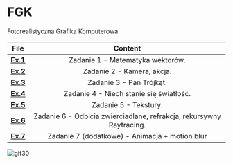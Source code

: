 # FGK
Fotorealistyczna Grafika Komputerowa

File | Content | 
:---:  | :---: |
[**Ex.1**](https://github.com/Tosiaalwayssmile/FGK/tree/main/Ex.1) | Zadanie 1 - Matematyka wektorów. |
[**Ex.2**](https://github.com/Tosiaalwayssmile/FGK/tree/main/Ex.2) | Zadanie 2 - Kamera, akcja. |
[**Ex.3**](https://github.com/Tosiaalwayssmile/FGK/tree/main/Ex.3) | Zadanie 3 - Pan Trójkąt. |
[**Ex.4**](https://github.com/Tosiaalwayssmile/FGK/tree/main/Ex.4) | Zadanie 4 - Niech stanie się światłość. |
[**Ex.5**](https://github.com/Tosiaalwayssmile/FGK/tree/main/Ex.5) | Zadanie 5 - Tekstury. |
[**Ex.6**](https://github.com/Tosiaalwayssmile/FGK/tree/main/Ex.6) | Zadanie 6 - Odbicia zwierciadlane, refrakcja, rekursywny Raytracing. |
[**Ex.7**](https://github.com/Tosiaalwayssmile/FGK/tree/main/Ex.7%20-%20Animejszyn%20bejbi) | Zadanie 7 (dodatkowe) - Animacja + motion blur |

![gif30](https://user-images.githubusercontent.com/45010707/160661480-bbb1884c-ebe2-4f18-9896-804589def922.gif)
